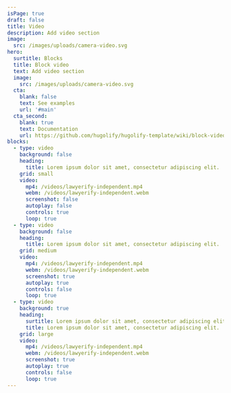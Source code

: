 ```yaml
---
isPage: true
draft: false
title: Video
description: Add video section
image:
  src: /images/uploads/camera-video.svg
hero:
  surtitle: Blocks
  title: Block video
  text: Add video section
  image:
    src: /images/uploads/camera-video.svg
  cta:
    blank: false
    text: See examples
    url: '#main'
  cta_second:
    blank: true
    text: Documentation
    url: https://github.com/hugolify/hugolify-template/wiki/block-video
blocks:
  - type: video
    background: false
    heading:
      title: Lorem ipsum dolor sit amet, consectetur adipiscing elit.
    grid: small
    video:
      mp4: /videos/lawyerify-independent.mp4
      webm: /videos/lawyerify-independent.webm
      screenshot: false
      autoplay: false
      controls: true
      loop: true
  - type: video
    background: false
    heading:
      title: Lorem ipsum dolor sit amet, consectetur adipiscing elit.
    grid: medium
    video:
      mp4: /videos/lawyerify-independent.mp4
      webm: /videos/lawyerify-independent.webm
      screenshot: true
      autoplay: true
      controls: false
      loop: true
  - type: video
    background: true
    heading:
      surtitle: Lorem ipsum dolor sit amet, consectetur adipiscing elit.
      title: Lorem ipsum dolor sit amet, consectetur adipiscing elit.
    grid: large
    video:
      mp4: /videos/lawyerify-independent.mp4
      webm: /videos/lawyerify-independent.webm
      screenshot: true
      autoplay: true
      controls: false
      loop: true
---
```

